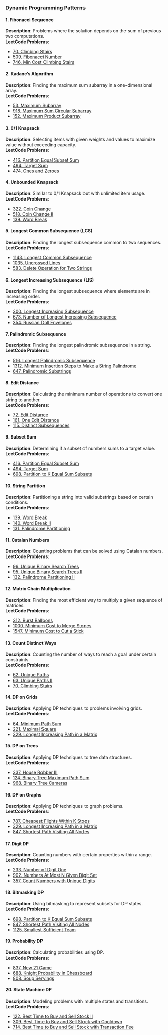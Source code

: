 ###  Dynamic Programming Patterns


#### 1. Fibonacci Sequence
**Description**: Problems where the solution depends on the sum of previous two computations.  
**LeetCode Problems**:
- [70. Climbing Stairs](https://leetcode.com/problems/climbing-stairs/)
- [509. Fibonacci Number](https://leetcode.com/problems/fibonacci-number/)
- [746. Min Cost Climbing Stairs](https://leetcode.com/problems/min-cost-climbing-stairs/)

#### 2. Kadane’s Algorithm
**Description**: Finding the maximum sum subarray in a one-dimensional array.  
**LeetCode Problems**:
- [53. Maximum Subarray](https://leetcode.com/problems/maximum-subarray/)
- [918. Maximum Sum Circular Subarray](https://leetcode.com/problems/maximum-sum-circular-subarray/)
- [152. Maximum Product Subarray](https://leetcode.com/problems/maximum-product-subarray/)

#### 3. 0/1 Knapsack
**Description**: Selecting items with given weights and values to maximize value without exceeding capacity.  
**LeetCode Problems**:
- [416. Partition Equal Subset Sum](https://leetcode.com/problems/partition-equal-subset-sum/)
- [494. Target Sum](https://leetcode.com/problems/target-sum/)
- [474. Ones and Zeroes](https://leetcode.com/problems/ones-and-zeroes/)

#### 4. Unbounded Knapsack
**Description**: Similar to 0/1 Knapsack but with unlimited item usage.  
**LeetCode Problems**:
- [322. Coin Change](https://leetcode.com/problems/coin-change/)
- [518. Coin Change II](https://leetcode.com/problems/coin-change-ii/)
- [139. Word Break](https://leetcode.com/problems/word-break/)

#### 5. Longest Common Subsequence (LCS)
**Description**: Finding the longest subsequence common to two sequences.  
**LeetCode Problems**:
- [1143. Longest Common Subsequence](https://leetcode.com/problems/longest-common-subsequence/)
- [1035. Uncrossed Lines](https://leetcode.com/problems/uncrossed-lines/)
- [583. Delete Operation for Two Strings](https://leetcode.com/problems/delete-operation-for-two-strings/)

#### 6. Longest Increasing Subsequence (LIS)
**Description**: Finding the longest subsequence where elements are in increasing order.  
**LeetCode Problems**:
- [300. Longest Increasing Subsequence](https://leetcode.com/problems/longest-increasing-subsequence/)
- [673. Number of Longest Increasing Subsequence](https://leetcode.com/problems/number-of-longest-increasing-subsequence/)
- [354. Russian Doll Envelopes](https://leetcode.com/problems/russian-doll-envelopes/)

#### 7. Palindromic Subsequence
**Description**: Finding the longest palindromic subsequence in a string.  
**LeetCode Problems**:
- [516. Longest Palindromic Subsequence](https://leetcode.com/problems/longest-palindromic-subsequence/)
- [1312. Minimum Insertion Steps to Make a String Palindrome](https://leetcode.com/problems/minimum-insertion-steps-to-make-a-string-palindrome/)
- [647. Palindromic Substrings](https://leetcode.com/problems/palindromic-substrings/)

#### 8. Edit Distance
**Description**: Calculating the minimum number of operations to convert one string to another.  
**LeetCode Problems**:
- [72. Edit Distance](https://leetcode.com/problems/edit-distance/)
- [161. One Edit Distance](https://leetcode.com/problems/one-edit-distance/)
- [115. Distinct Subsequences](https://leetcode.com/problems/distinct-subsequences/)

#### 9. Subset Sum
**Description**: Determining if a subset of numbers sums to a target value.  
**LeetCode Problems**:
- [416. Partition Equal Subset Sum](https://leetcode.com/problems/partition-equal-subset-sum/)
- [494. Target Sum](https://leetcode.com/problems/target-sum/)
- [698. Partition to K Equal Sum Subsets](https://leetcode.com/problems/partition-to-k-equal-sum-subsets/)

#### 10. String Partition
**Description**: Partitioning a string into valid substrings based on certain conditions.  
**LeetCode Problems**:
- [139. Word Break](https://leetcode.com/problems/word-break/)
- [140. Word Break II](https://leetcode.com/problems/word-break-ii/)
- [131. Palindrome Partitioning](https://leetcode.com/problems/palindrome-partitioning/)

#### 11. Catalan Numbers
**Description**: Counting problems that can be solved using Catalan numbers.  
**LeetCode Problems**:
- [96. Unique Binary Search Trees](https://leetcode.com/problems/unique-binary-search-trees/)
- [95. Unique Binary Search Trees II](https://leetcode.com/problems/unique-binary-search-trees-ii/)
- [132. Palindrome Partitioning II](https://leetcode.com/problems/palindrome-partitioning-ii/)

#### 12. Matrix Chain Multiplication
**Description**: Finding the most efficient way to multiply a given sequence of matrices.  
**LeetCode Problems**:
- [312. Burst Balloons](https://leetcode.com/problems/burst-balloons/)
- [1000. Minimum Cost to Merge Stones](https://leetcode.com/problems/minimum-cost-to-merge-stones/)
- [1547. Minimum Cost to Cut a Stick](https://leetcode.com/problems/minimum-cost-to-cut-a-stick/)

#### 13. Count Distinct Ways
**Description**: Counting the number of ways to reach a goal under certain constraints.  
**LeetCode Problems**:
- [62. Unique Paths](https://leetcode.com/problems/unique-paths/)
- [63. Unique Paths II](https://leetcode.com/problems/unique-paths-ii/)
- [70. Climbing Stairs](https://leetcode.com/problems/climbing-stairs/)

#### 14. DP on Grids
**Description**: Applying DP techniques to problems involving grids.  
**LeetCode Problems**:
- [64. Minimum Path Sum](https://leetcode.com/problems/minimum-path-sum/)
- [221. Maximal Square](https://leetcode.com/problems/maximal-square/)
- [329. Longest Increasing Path in a Matrix](https://leetcode.com/problems/longest-increasing-path-in-a-matrix/)

#### 15. DP on Trees
**Description**: Applying DP techniques to tree data structures.  
**LeetCode Problems**:
- [337. House Robber III](https://leetcode.com/problems/house-robber-iii/)
- [124. Binary Tree Maximum Path Sum](https://leetcode.com/problems/binary-tree-maximum-path-sum/)
- [968. Binary Tree Cameras](https://leetcode.com/problems/binary-tree-cameras/)

#### 16. DP on Graphs
**Description**: Applying DP techniques to graph problems.  
**LeetCode Problems**:
- [787. Cheapest Flights Within K Stops](https://leetcode.com/problems/cheapest-flights-within-k-stops/)
- [329. Longest Increasing Path in a Matrix](https://leetcode.com/problems/longest-increasing-path-in-a-matrix/)
- [847. Shortest Path Visiting All Nodes](https://leetcode.com/problems/shortest-path-visiting-all-nodes/)

#### 17. Digit DP
**Description**: Counting numbers with certain properties within a range.  
**LeetCode Problems**:
- [233. Number of Digit One](https://leetcode.com/problems/number-of-digit-one/)
- [902. Numbers At Most N Given Digit Set](https://leetcode.com/problems/numbers-at-most-n-given-digit-set/)
- [357. Count Numbers with Unique Digits](https://leetcode.com/problems/count-numbers-with-unique-digits/)

#### 18. Bitmasking DP
**Description**: Using bitmasking to represent subsets for DP states.  
**LeetCode Problems**:
- [698. Partition to K Equal Sum Subsets](https://leetcode.com/problems/partition-to-k-equal-sum-subsets/)
- [847. Shortest Path Visiting All Nodes](https://leetcode.com/problems/shortest-path-visiting-all-nodes/)
- [1125. Smallest Sufficient Team](https://leetcode.com/problems/smallest-sufficient-team/)

#### 19. Probability DP
**Description**: Calculating probabilities using DP.  
**LeetCode Problems**:
- [837. New 21 Game](https://leetcode.com/problems/new-21-game/)
- [688. Knight Probability in Chessboard](https://leetcode.com/problems/knight-probability-in-chessboard/)
- [808. Soup Servings](https://leetcode.com/problems/soup-servings/)

#### 20. State Machine DP
**Description**: Modeling problems with multiple states and transitions.  
**LeetCode Problems**:
- [122. Best Time to Buy and Sell Stock II](https://leetcode.com/problems/best-time-to-buy-and-sell-stock-ii/)
- [309. Best Time to Buy and Sell Stock with Cooldown](https://leetcode.com/problems/best-time-to-buy-and-sell-stock-with-cooldown/)
- [714. Best Time to Buy and Sell Stock with Transaction Fee](https://leetcode.com/problems/best-time-to-buy-and-sell-stock-with-transaction-fee/)
